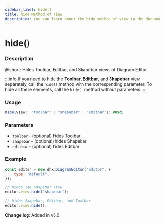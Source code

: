 ```yaml
---
sidebar_label: hide()
title: hide Method of View
description: You can learn about the hide method of view in the documentation of the DHTMLX JavaScript Diagram library. Browse developer guides and API reference, try out code examples and live demos, and download a free 30-day evaluation version of DHTMLX Diagram.
---
```


# hide()

### Description

@short: Hides Toolbar, Editbar, and Shapebar views of Diagram Editor.

:::info
If you need to hide the **Toolbar**, **Editbar**, and **Shapebar** view separately, call the `hide()` method with the corresponding parameter. To hide all these elements, call the `hide()` method without parameters.
:::

### Usage

~~~jsx
hide(view?: "toolbar" | "shapebar" | "editbar"): void;
~~~

### Parameters

- `toolbar` - (optional) hides Toolbar
- `shapebar` - (optional) hides Shapebar
- `editbar` - (optional) hides Editbar

### Example

~~~jsx {5-6,8-9}
const editor = new dhx.DiagramEditor("editor", {
    type: "default",
});

// hides the Shapebar view
editor.view.hide("shapebar"); 

// hides Shapebar, Editbar, and Toolbar
editor.view.hide();
~~~

**Change log**: Added in v6.0
